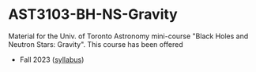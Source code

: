 # AST3103-BH-NS-Gravity

Material for the Univ. of Toronto Astronomy mini-course "Black Holes and Neutron Stars: Gravity".
This course has been offered

  * Fall 2023 ([syllabus](syllabus.md))
